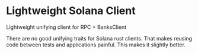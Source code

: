 # Lightweight Solana Client

Lightweight unifying client for RPC + BanksClient

There are no good unifying traits for Solana rust clients. That makes reusing code between tests and applications painful. This makes it slightly better.

